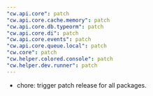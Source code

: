 ```yaml
---
"cw.api.core": patch
"cw.api.core.cache.memory": patch
"cw.api.core.db.typeorm": patch
"cw.api.core.di": patch
"cw.api.core.events": patch
"cw.api.core.queue.local": patch
"cw.core": patch
"cw.helper.colored.console": patch
"cw.helper.dev.runner": patch
---
```


- chore: trigger patch release for all packages.
